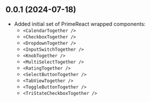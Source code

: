 ## 0.0.1 (2024-07-18)
 - Added initial set of PrimeReact wrapped components:
   - `<CalendarTogether />`
   - `<CheckboxTogether />`
   - `<DropdownTogether />`
   - `<InputSwitchTogether />`
   - `<KnobTogether />`
   - `<MultiSelectTogether />`
   - `<RatingTogether />`
   - `<SelectButtonTogether />`
   - `<TabViewTogether />`
   - `<ToggleButtonTogether />`
   - `<TriStateCheckboxTogether />`